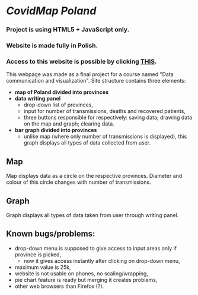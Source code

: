 # *CovidMap Poland*

### **Project is using HTML5 + JavaScript only.**
### **Website is made fully in Polish.**
### **Access to this website is possible by clicking [THIS](https://dojnik.github.io/covidmap/).** 

This webpage was made as a final project for a course named "Data communication and visualization".
Site structure contains three elements:
* **map of Poland divided into provinces**
* **data writing panel**
    * drop-down list of provinces,
    * input for number of transmissions, deaths and recovered patients,
    * three buttons responsible for respectively: saving data; drawing data on the map and graph; clearing data.
* **bar graph divided into provinces**
    * unlike map (where only number of transmissions is displayed), this graph displays all types of data collected from user.

## Map
Map displays data as a circle on the respective provinces. Diameter and colour of this circle changes with number of transmissions.

## Graph
Graph displays all types of data taken from user through writing panel.

## Known bugs/problems:
* drop-down menu is supposed to give access to input areas only if province is picked,
    * now it gives access instantly after clicking on drop-down menu,
* maximum value is 25k,
* website is not usable on phones, no scaling/wrapping,
* pie chart feature is ready but merging it creates problems,
* other web browsers than Firefox (?).
